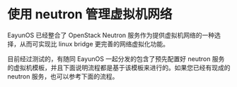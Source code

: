 # 使用 neutron 管理虚拟机网络

EayunOS 已经整合了 OpenStack Neutron 服务作为提供虚拟机网络的一种选择，从而可实现比 linux bridge 更完善的网络虚拟化功能。

目前经过测试的，有随同 EayunOS 一起分发的包含了预先配置好 neutron 服务的虚拟机模板，并且下面说明流程都是基于该模板来进行的。如果您已经有现成的 neutron 服务，也可以参考下面的流程。
